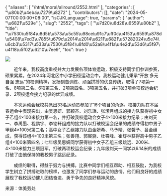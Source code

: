 {
    "aliases": [
        "/html/moral/allround/2552.html"
    ],
    "categories": [
        "\u80b2\u4eba\u7279\u8272"
    ],
    "contributors": [],
    "date": "2024-05-07T00:00:00+08:00",
    "isCJKLanguage": true,
    "params": {
        "author": "\u6821\u529e"
    },
    "slug": "2552",
    "tags": [
        "\u7d20\u8d28\u6559\u80b2"
    ],
    "title": "\u7530\u5f84\u8d5b\u573a\u5c55\u98ce\u91c7\uff0c\u4f53\u6559\u878d\u5408\u7ed3\u7855\u679c\u2014\u2014\u6211\u6821\u57282024\u5e74\u6cb3\u5317\u533a\u7530\u5f84\u8fd0\u52a8\u4f1a\u4e2d\u53d6\u5f97\u4f18\u5f02\u6210\u7ee9",
    "toc": true
}

![](https://cdn.tfls.online/mirror/full/0835136e82825b47b17cf5a17ad7fa2eb800c7a3.jpg)




  





  





       近年来，我校高度重视并大力发展各项体育运动，积极支持同学们参训参赛，硕果累累。在2024年河北区中小学田径运动会中，我校运动健儿秉承“开放 多元 自强 志远”的校训精神，发扬刻苦训练、顽强拼搏的优良传统，取得了7项第一名、8项第二名、6项第三名、2项第四名、3项第五名，并打破3项单项校运会纪录、2项校运会接力纪录的优异成绩。




  





       本次运动会我校共派出33名运动员参加了16个项目的角逐。校接力队在本届春运会中表现突出，由吴思妍、郭颖齐、刘乐瑶、张潆月组成的接力队获得初中女子乙组4×100米接力第一名，并打破我校运动会女子4×100米接力纪录；由刘天一、李禹墨、程鹏宇、李铭轩组成的接力队以打破校运会纪录的成绩夺得初中男子甲组4×100米第二名；高中女子乙组接力队由金妍希、马予晴、张馨予、吕金组成，获得该组4×100米第三名；张善翔、郭宸骁、杜霄峰、崔舒林获得高中男子乙组4×100米第四名；七年级吴思妍同学获得初中女子乙组三级跳远、200米、4×100米接力三项冠军，打破两项校运会纪录；九年级刘天一同学以6.14米的成绩打破了由他保持的我校男子跳远纪录。




  






 




       成绩的取得，得益于努力与拼搏。比赛中同学们相互帮助、相互鼓励，为我校学生树立了拼搏进取的榜样，也激发了同学们参与运动的热情。他们用良好的成绩展现了我校运动健儿团结奋进、勇于争先的良好精神风貌。




  


来源：体美劳处  


  






  



